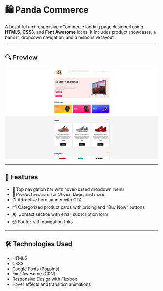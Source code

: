 # 🛍️ Panda Commerce

A beautiful and responsive eCommerce landing page designed using **HTML5**, **CSS3**, and **Font Awesome** icons. It includes product showcases, a banner, dropdown navigation, and a responsive layout.

---

## 🔍 Preview

![Project Screenshot](./assets/images/banner-images/demo.png)

---

## 🚀 Features

- 🧭 Top navigation bar with hover-based dropdown menu  
- 🛒 Product sections for Shoes, Bags, and more  
- 📺 Attractive hero banner with CTA  
- 🗂️ Categorized product cards with pricing and “Buy Now” buttons  
- 📬 Contact section with email subscription form  
- 📦 Footer with navigation links

---

## 🛠️ Technologies Used

- HTML5  
- CSS3  
- Google Fonts (Poppins)  
- Font Awesome (CDN)  
- Responsive Design with Flexbox  
- Hover effects and transition animations


